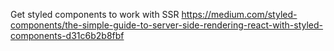 Get styled components to work with SSR
https://medium.com/styled-components/the-simple-guide-to-server-side-rendering-react-with-styled-components-d31c6b2b8fbf

